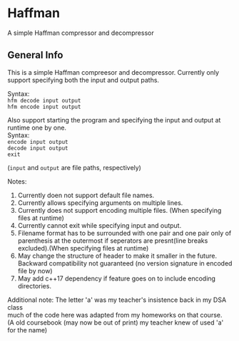 # Haffman
A simple Haffman compressor and decompressor

## General Info

This is a simple Haffman compreesor and decompressor. Currently only support specifying both the input and output paths.  

Syntax:  
`hfm decode input output`  
`hfm encode input output`  
        
Also support starting the program and specifying the input and output at runtime one by one.  
Syntax:  
`encode input output`  
`decode input output`  
`exit`  

(`input` and `output` are file paths, respectively)

Notes:
1. Currently doen not support default file names.
2. Currently allows specifying arguments on multiple lines.
3. Currently does not support encoding multiple files. (When specifying files at runtime)
4. Currently cannot exit while specifying input and output.
5. Filename format has to be surrounded with one pair and one pair only of parenthesis at the outermost if seperators are presnt(line breaks excluded).(When specifying files at runtime)
6. May change the structure of header to make it smaller in the future. Backward compatibility not guaranteed (no version signature in encoded file by now)
7. May add c++17 dependency if feature goes on to include encoding directories.


Additional note:
The letter 'a' was my teacher's insistence back in my DSA class  
much of the code here was adapted from my homeworks on that course.  
(A old coursebook (may now be out of print) my teacher knew of used 'a' for the name)

